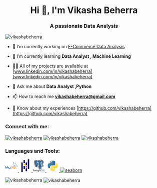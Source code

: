 <h1 align="center">Hi 👋, I'm Vikasha Beherra</h1>
<h3 align="center">A passionate Data Analysis</h3>

<p align="left"> <img src="https://komarev.com/ghpvc/?username=vikashabeherra&label=Profile%20views&color=0e75b6&style=flat" alt="vikashabeherra" /> </p>

- 🔭 I’m currently working on [E-Commerce Data Analysis](https://github.com/vikashabeherra)

- 🌱 I’m currently learning **Data Analyst , Machine Learning**

- 👨‍💻 All of my projects are available at [www.linkedin.com/in/vikashabeherra](www.linkedin.com/in/vikashabeherra)

- 💬 Ask me about **Data Analyst ,Python**

- 📫 How to reach me **vikashabeherra@gmail.com**

- 📄 Know about my experiences [https://github.com/vikashabeherra](https://github.com/vikashabeherra)

<h3 align="left">Connect with me:</h3>
<p align="left">
<a href="https://linkedin.com/in/vikashabeherra" target="blank"><img align="center" src="https://raw.githubusercontent.com/rahuldkjain/github-profile-readme-generator/master/src/images/icons/Social/linked-in-alt.svg" alt="vikashabeherra" height="30" width="40" /></a>
<a href="https://fb.com/vikashabeherra" target="blank"><img align="center" src="https://raw.githubusercontent.com/rahuldkjain/github-profile-readme-generator/master/src/images/icons/Social/facebook.svg" alt="vikashabeherra" height="30" width="40" /></a>
<a href="https://instagram.com/vikashabeherra" target="blank"><img align="center" src="https://raw.githubusercontent.com/rahuldkjain/github-profile-readme-generator/master/src/images/icons/Social/instagram.svg" alt="vikashabeherra" height="30" width="40" /></a>
</p>

<h3 align="left">Languages and Tools:</h3>
<p align="left"> <a href="https://www.mysql.com/" target="_blank" rel="noreferrer"> <img src="https://raw.githubusercontent.com/devicons/devicon/master/icons/mysql/mysql-original-wordmark.svg" alt="mysql" width="40" height="40"/> </a> <a href="https://pandas.pydata.org/" target="_blank" rel="noreferrer"> <img src="https://raw.githubusercontent.com/devicons/devicon/2ae2a900d2f041da66e950e4d48052658d850630/icons/pandas/pandas-original.svg" alt="pandas" width="40" height="40"/> </a> <a href="https://www.postgresql.org" target="_blank" rel="noreferrer"> <img src="https://raw.githubusercontent.com/devicons/devicon/master/icons/postgresql/postgresql-original-wordmark.svg" alt="postgresql" width="40" height="40"/> </a> <a href="https://www.python.org" target="_blank" rel="noreferrer"> <img src="https://raw.githubusercontent.com/devicons/devicon/master/icons/python/python-original.svg" alt="python" width="40" height="40"/> </a> <a href="https://seaborn.pydata.org/" target="_blank" rel="noreferrer"> <img src="https://seaborn.pydata.org/_images/logo-mark-lightbg.svg" alt="seaborn" width="40" height="40"/> </a> </p>

<p><img align="left" src="https://github-readme-stats.vercel.app/api/top-langs?username=vikashabeherra&show_icons=true&locale=en&layout=compact" alt="vikashabeherra" /></p>

<p>&nbsp;<img align="center" src="https://github-readme-stats.vercel.app/api?username=vikashabeherra&show_icons=true&locale=en" alt="vikashabeherra" /></p>
